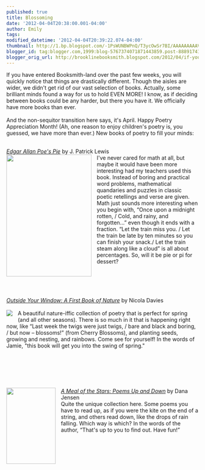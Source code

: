 ```yaml
---
published: true
title: Blossoming
date: '2012-04-04T20:38:00.001-04:00'
author: Emily
tags: 
modified_datetime: '2012-04-04T20:39:22.074-04:00'
thumbnail: http://1.bp.blogspot.com/-1PsWUNBWPnQ/T3ycOwSr7BI/AAAAAAAAAVw/kP7P7cUw2iE/s72-c/12823369.jpg
blogger_id: tag:blogger.com,1999:blog-5767374071871443859.post-8889174108444072200
blogger_orig_url: http://brooklinebooksmith.blogspot.com/2012/04/if-you-have-entered-booksmith-land-over.html
---
```


If you have entered Booksmith-land over the past few weeks, you will quickly notice that things are drastically different. Though the aisles are wider, we didn't get rid of our vast selection of books. Actually, some brilliant minds found a way for us to hold EVEN MORE! I know, as if deciding between books could be any harder, but there you have it. We officially have more books than ever.&nbsp; <br /><br />And the non-sequitor transition here says, it's April. Happy Poetry Appreciation Month! (Ah, one reason to enjoy children's poetry is, you guessed, we have more than ever.) New books of poetry to fill your minds:<br /><div style="margin-bottom: 0in;"><br /></div><div style="margin-bottom: 0in;"><a href="http://www.brooklinebooksmith-shop.com/book/9780547513386"><em>Edgar Allan Poe's Pie</em></a> by J. Patrick Lewis</div><div class="separator" style="clear: both; text-align: center;"><a href="http://1.bp.blogspot.com/-1PsWUNBWPnQ/T3ycOwSr7BI/AAAAAAAAAVw/kP7P7cUw2iE/s1600/12823369.jpg" imageanchor="1" style="clear: left; float: left; margin-bottom: 1em; margin-right: 1em;"><img border="0" height="320" src="http://1.bp.blogspot.com/-1PsWUNBWPnQ/T3ycOwSr7BI/AAAAAAAAAVw/kP7P7cUw2iE/s320/12823369.jpg" width="223" /></a></div><div style="margin-bottom: 0in;">I've never cared for math at all, but maybe it would have been more interesting had my teachers used this book. Instead of boring and practical word problems, mathematical quandaries and puzzles in classic poetic retellings and verse are given. Math just sounds more interesting when you begin with, “Once upon a midnight rotten, / Cold, and rainy, and forgotten...” even though it ends with a fraction. “Let the train miss you. / Let the train be late by ten minutes so you can finish your snack./ Let the train steam along like a cloud” is all about percentages. So, will it be pie or pi for dessert?</div><div style="margin-bottom: 0in;"><br /><br /><br /><br /><br /></div><div style="margin-bottom: 0in;"><a href="http://www.brooklinebooksmith-shop.com/book/%5Bmodel%5D-12"><em>Outside Your Window: A First Book of Nature</em></a> by Nicola Davies</div><div style="margin-bottom: 0in;"><br /></div><div class="separator" style="clear: both; text-align: center;"><a href="http://2.bp.blogspot.com/-CDE0i3sZV24/T3ycyltfBOI/AAAAAAAAAV4/WPIR0MCIl0s/s1600/outside-your-window.jpg" imageanchor="1" style="clear: left; cssfloat: left; float: left; margin-bottom: 1em; margin-right: 1em;"><img border="0" src="http://2.bp.blogspot.com/-CDE0i3sZV24/T3ycyltfBOI/AAAAAAAAAV4/WPIR0MCIl0s/s1600/outside-your-window.jpg" /></a></div><div style="margin-bottom: 0in;">A beautiful nature-iffic collection of poetry that is perfect for spring (and all other seasons). There is so much in it that is happening right now, like “Last week the twigs were just twigs, / bare and black and boring, / but now – blossoms!” (from Cherry Blossoms), and planting seeds, growing and nesting, and rainbows. Come see for yourself! In the words of Jamie, "this book will get you into the swing of spring."<br /><br /><br /><br /><br /><div class="separator" style="clear: both; text-align: center;"><br /></div><div class="separator" style="clear: both; text-align: center;"><br /></div><div class="separator" style="clear: both; text-align: center;"><a href="http://4.bp.blogspot.com/-4eag0Kgk3wU/T3zoD19RzvI/AAAAAAAAAWA/2b-q61tBgA8/s1600/13074800.jpg" imageanchor="1" style="clear: left; cssfloat: left; float: left; margin-bottom: 1em; margin-right: 1em;"><img border="0" height="200" nda="true" src="http://4.bp.blogspot.com/-4eag0Kgk3wU/T3zoD19RzvI/AAAAAAAAAWA/2b-q61tBgA8/s200/13074800.jpg" width="129" /></a></div></div><div style="margin-bottom: 0in;"><em><a href="http://www.brooklinebooksmith-shop.com/book/9780547390079">A Meal of the Stars: Poems Up and Down</a></em> by Dana Jensen <br />Quite the unique collection here. Some poems&nbsp;you have to read up, as if you were the kite on the end of a string, and others read down, like the drops of rain falling. Which way is which? In the words of the author, “That's up to you to find out. Have fun!”</div>